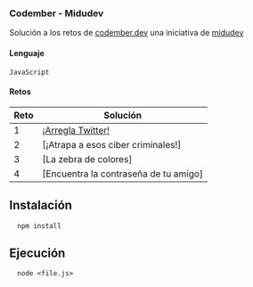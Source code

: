 

### Codember - Midudev

Solución a los retos de [codember.dev](https://codember.dev/) una iniciativa de [midudev](https://github.com/midudev)

#### Lenguaje

```
JavaScript 
```

#### Retos
| Reto | Solución |
| --- | --- |
| 1 | [¡Arregla Twitter!](/codember/challenge01) |
| 2 | [¡Atrapa a esos ciber criminales!] |
| 3 | [La zebra de colores] |
| 4 | [Encuentra la contraseña de tu amigo] |

## Instalación

```
  npm install 
```
    
## Ejecución

```
  node <file.js> 
```
